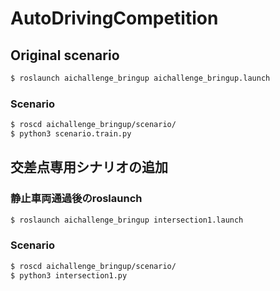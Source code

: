 # AutoDrivingCompetition

## Original scenario
```bash
$ roslaunch aichallenge_bringup aichallenge_bringup.launch
```
### Scenario
```bash
$ roscd aichallenge_bringup/scenario/
$ python3 scenario.train.py 

```


## 交差点専用シナリオの追加
### 静止車両通過後のroslaunch
```bash
$ roslaunch aichallenge_bringup intersection1.launch
```
### Scenario
```bash
$ roscd aichallenge_bringup/scenario/
$ python3 intersection1.py 
```

